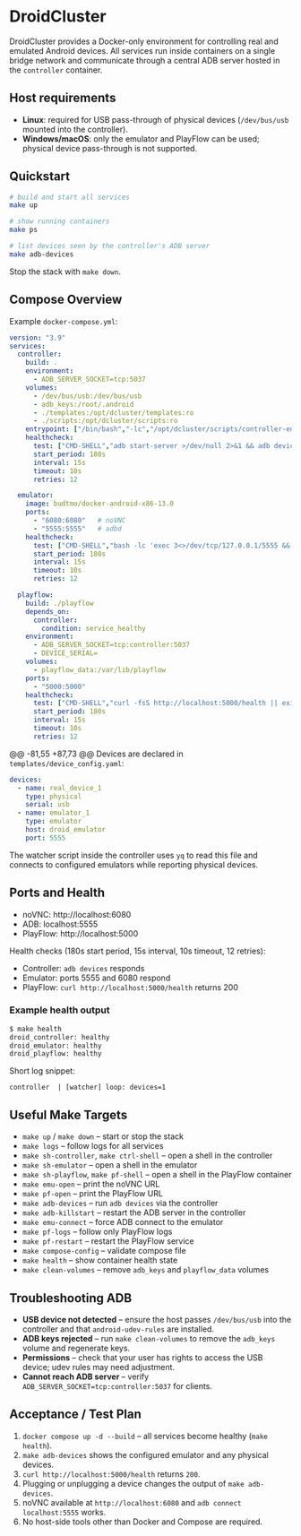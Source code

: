# DroidCluster

DroidCluster provides a Docker-only environment for controlling real and emulated Android devices. All services run inside containers on a single bridge network and communicate through a central ADB server hosted in the `controller` container.

## Host requirements

- **Linux**: required for USB pass-through of physical devices (`/dev/bus/usb` mounted into the controller).
- **Windows/macOS**: only the emulator and PlayFlow can be used; physical device pass-through is not supported.

## Quickstart

```bash
# build and start all services
make up

# show running containers
make ps

# list devices seen by the controller's ADB server
make adb-devices
```

Stop the stack with `make down`.

## Compose Overview

Example `docker-compose.yml`:

```yaml
version: "3.9"
services:
  controller:
    build: .
    environment:
      - ADB_SERVER_SOCKET=tcp:5037
    volumes:
      - /dev/bus/usb:/dev/bus/usb
      - adb_keys:/root/.android
      - ./templates:/opt/dcluster/templates:ro
      - ./scripts:/opt/dcluster/scripts:ro
    entrypoint: ["/bin/bash","-lc","/opt/dcluster/scripts/controller-entrypoint.sh"]
    healthcheck:
      test: ["CMD-SHELL","adb start-server >/dev/null 2>&1 && adb devices | grep -q 'List of devices'"]
      start_period: 180s
      interval: 15s
      timeout: 10s
      retries: 12

  emulator:
    image: budtmo/docker-android-x86-13.0
    ports:
      - "6080:6080"   # noVNC
      - "5555:5555"   # adbd
    healthcheck:
      test: ["CMD-SHELL","bash -lc 'exec 3<>/dev/tcp/127.0.0.1/5555 && exec 3>&-; exec 3<&-; exit 0' && curl -fsS http://127.0.0.1:6080 >/dev/null"]
      start_period: 180s
      interval: 15s
      timeout: 10s
      retries: 12

  playflow:
    build: ./playflow
    depends_on:
      controller:
        condition: service_healthy
    environment:
      - ADB_SERVER_SOCKET=tcp:controller:5037
      - DEVICE_SERIAL=
    volumes:
      - playflow_data:/var/lib/playflow
    ports:
      - "5000:5000"
    healthcheck:
      test: ["CMD-SHELL","curl -fsS http://localhost:5000/health || exit 1"]
      start_period: 180s
      interval: 15s
      timeout: 10s
      retries: 12
```

@@ -81,55 +87,73 @@ Devices are declared in `templates/device_config.yaml`:
```yaml
devices:
  - name: real_device_1
    type: physical
    serial: usb
  - name: emulator_1
    type: emulator
    host: droid_emulator
    port: 5555
```

The watcher script inside the controller uses `yq` to read this file and connects to configured emulators while reporting physical devices.

## Ports and Health

- noVNC: http://localhost:6080
- ADB: localhost:5555
- PlayFlow: http://localhost:5000

Health checks (180s start period, 15s interval, 10s timeout, 12 retries):

- Controller: `adb devices` responds
- Emulator: ports 5555 and 6080 respond
- PlayFlow: `curl http://localhost:5000/health` returns 200

### Example health output

```bash
$ make health
droid_controller: healthy
droid_emulator: healthy
droid_playflow: healthy
```

Short log snippet:

```text
controller  | [watcher] loop: devices=1
```

## Useful Make Targets

- `make up` / `make down` – start or stop the stack
- `make logs` – follow logs for all services
- `make sh-controller`, `make ctrl-shell` – open a shell in the controller
- `make sh-emulator` – open a shell in the emulator
- `make sh-playflow`, `make pf-shell` – open a shell in the PlayFlow container
- `make emu-open` – print the noVNC URL
- `make pf-open` – print the PlayFlow URL
- `make adb-devices` – run `adb devices` via the controller
- `make adb-killstart` – restart the ADB server in the controller
- `make emu-connect` – force ADB connect to the emulator
- `make pf-logs` – follow only PlayFlow logs
- `make pf-restart` – restart the PlayFlow service
- `make compose-config` – validate compose file
- `make health` – show container health state
- `make clean-volumes` – remove `adb_keys` and `playflow_data` volumes

## Troubleshooting ADB

- **USB device not detected** – ensure the host passes `/dev/bus/usb` into the controller and that `android-udev-rules` are installed.
- **ADB keys rejected** – run `make clean-volumes` to remove the `adb_keys` volume and regenerate keys.
- **Permissions** – check that your user has rights to access the USB device; udev rules may need adjustment.
- **Cannot reach ADB server** – verify `ADB_SERVER_SOCKET=tcp:controller:5037` for clients.

## Acceptance / Test Plan

1. `docker compose up -d --build` – all services become healthy (`make health`).
2. `make adb-devices` shows the configured emulator and any physical devices.
3. `curl http://localhost:5000/health` returns `200`.
4. Plugging or unplugging a device changes the output of `make adb-devices`.
5. noVNC available at `http://localhost:6080` and `adb connect localhost:5555` works.
6. No host-side tools other than Docker and Compose are required.